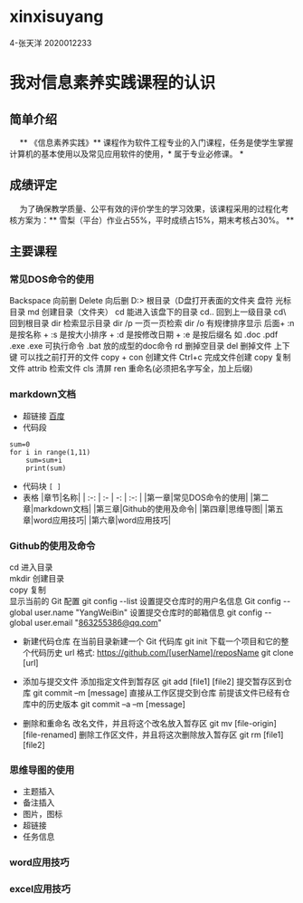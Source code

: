 # xinxisuyang
4-张天洋   2020012233
# 我对信息素养实践课程的认识
## 简单介绍
&emsp;  ** 《信息素养实践》** 课程作为软件工程专业的入门课程，任务是使学生掌握计算机的基本使用以及常见应用软件的使用，* 属于专业必修课。 *

## 成绩评定
&emsp;  为了确保教学质量、公平有效的评价学生的学习效果，该课程采用的过程化考核方案为：** 雪梨（平台）作业占55%，平时成绩占15%，期末考核占30%。 **

## 主要课程
### 常见DOS命令的使用
Backspace   向前删
Delete       向后删
D:\>    根目录（D盘打开表面的文件夹
盘符   光标  目录
md      创建目录（文件夹）
cd       能进入该盘下的目录
cd..      回到上一级目录
cd\       回到根目录
dir       检索显示目录
dir /p     一页一页检索
dir /o     有规律排序显示    后面+ :n  是按名称
                                + :s   是按大小排序
                                + :d   是按修改日期
                                + :e   是按后缀名  如 .doc   .pdf  .exe
.exe     可执行命令
.bat     放的成型的doc命令
rd       删掉空目录
del      删掉文件
上下键  可以找之前打开的文件
copy + con  创建文件
Ctrl+c   完成文件创建
copy        复制文件
attrib        检索文件
cls         清屏
ren         重命名(必须把名字写全，加上后缀)
### markdown文档
- 超链接  [百度](https://www.baidu.com)
- 代码段
```
sum=0
for i in range(1,11)
    sum=sum+i
    print(sum)
```
- 代码块   `[ ]`
- 表格
|章节|名称|
| :-: | :- | -: | :-: |
|第一章|常见DOS命令的使用|
|第二章|markdown文档|
|第三章|Github的使用及命令|
|第四章|思维导图|
|第五章|word应用技巧|
|第六章|word应用技巧|

### Github的使用及命令
cd  进入目录              
mkdir  创建目录    
copy  复制  
显示当前的 Git 配置
git config --list
设置提交仓库时的用户名信息
Git  config  --global  user.name  "YangWeiBin" 
设置提交仓库时的邮箱信息
git  config  --global  user.email   "863255386@qq.com"
* 新建代码仓库
在当前目录新建一个 Git 代码库
git init
下载一个项目和它的整个代码历史
 url 格式: https://github.com/[userName]/reposName
git clone [url]
- 添加与提交文件
添加指定文件到暂存区
git add [file1] [file2]
提交暂存区到仓库
git commit –m [message]
 直接从工作区提交到仓库
 前提该文件已经有仓库中的历史版本
git commit –a –m [message]
+ 删除和重命名
 改名文件，并且将这个改名放入暂存区
git mv [file-origin] [file-renamed]
删除工作区文件，并且将这次删除放入暂存区
git rm [file1][file2]

### 思维导图的使用
+ 主题插入
+ 备注插入
+ 图片，图标
+ 超链接
+ 任务信息 
### word应用技巧
### excel应用技巧
